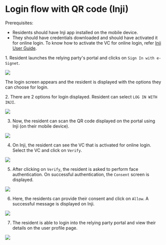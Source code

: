 # Login flow with QR code (Inji)

Prerequisites:

* Residents should have Inji app installed on the mobile device.
* They should have credentials downloaded and should have activated it for online login. To know how to activate the VC for online login, refer [Inji User Guide](https://docs.mosip.io/1.2.0/modules/inji-user-guide#wallet-binding-flow).


1\. Resident launches the relying party's portal and clicks on `Sign In with e-Signet`.

![](\_images/qr-login-screen1.png)

The login screen appears and the resident is displayed with the options they can choose for login.

2\. There are 2 options for login displayed. Resident can select `LOG IN WITH INJI`.

![](\_images/esignet-qrcode-logo-img1.png)

3. Now, the resident can scan the QR code displayed on the portal using Inji (on their mobile device).

![](\_images/qr-authentication-progress3.png)

4. On Inji, the resident can see the VC that is activated for online login. Select the VC and click on `Verify`.

![](\_images/qr-code-screen4.png)

5. After clicking on `Verify`, the resident is asked to perform face authentication. On successful authentication, the `Consent` screen is displayed.

![](\_images/qr-code-screen5.png)

6. Here, the residents can provide their consent and click on `Allow`. A successful message is displayed on Inji.

![](\_images/qr-code-screen6.png)

7. The resident is able to login into the relying party portal and view their details on the user profile page.

![](\_images/qr-final.png)
